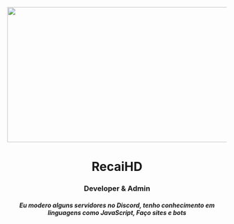 <p align="center">
  <img src="https://i.postimg.cc/13PwTKjJ/did-a-frieren-screenshot-redraw-v0-9dgb7aehdjnc1.webp" width="540" height="310" />
</p>
<h1 align="center">RecaiHD</h1>
<h3 align="center">Developer & Admin</h3>
<h5 align="center">
  Eu modero alguns servidores no Discord, tenho conhecimento em linguagens como JavaScript, Faço sites e bots
</h5>

